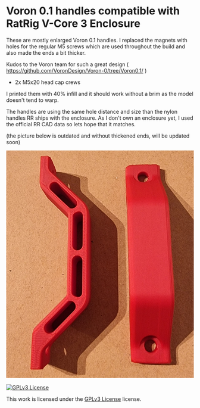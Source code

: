 # Voron 0.1 handles compatible with RatRig V-Core 3 Enclosure

These are mostly enlarged Voron 0.1 handles.
I replaced the magnets with holes for the regular M5 screws which are used throughout the build and also made the ends a bit thicker.

Kudos to the Voron team for such a great design ( https://github.com/VoronDesign/Voron-0/tree/Voron0.1/ )

* 2x M5x20 head cap crews

I printed them with 40% infill and it should work without a brim as the model doesn't tend to warp.
 
The handles are using the same hole distance and size than the nylon handles RR ships with the enclosure.
As I don't own an enclosure yet, I used the official RR CAD data so lets hope that it matches.

(the picture below is outdated and without thickened ends, will be updated soon)

![Door Handle RR](./images/handles_custom.jpg "Door Handle RR")

[![GPLv3 License][gpl-v3-shield]][gpl-v3]

This work is licensed under the
[GPLv3 License][gpl-v3] license.

[gpl-v3]: https://www.gnu.org/licenses/gpl-3.0.txt
[gpl-v3-shield]: https://img.shields.io/badge/License-GPLv3-lightgrey.svg
